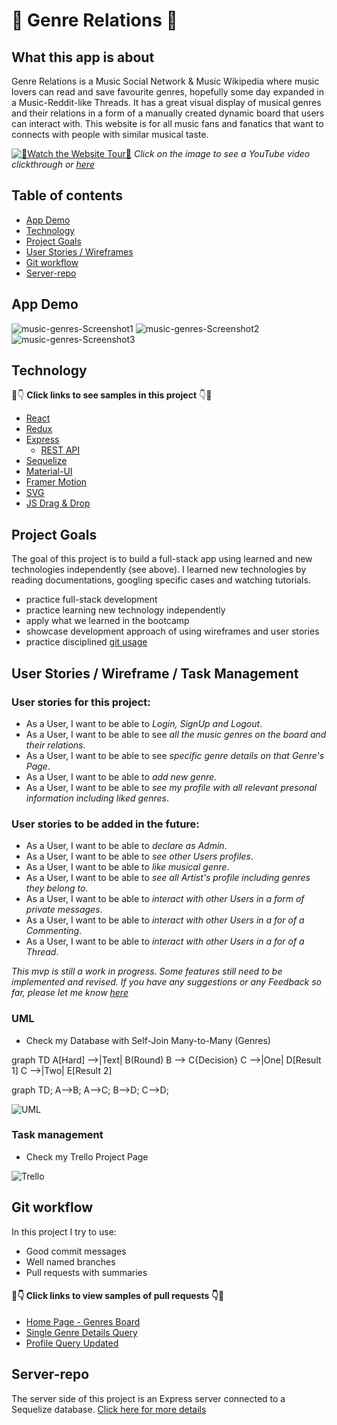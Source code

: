 # :musical_note: Genre Relations :musical_note:

## What this app is about

Genre Relations is a Music Social Network & Music Wikipedia where music lovers can read and save favourite genres, hopefully some day expanded in a Music-Reddit-like Threads. It has a great visual display of musical genres and their relations in a form of a manually created dynamic board that users can interact with. This website is for all music fans and fanatics that want to connects with people with similar musical taste. 

[![:wave:Watch the Website Tour:wave:](https://github.com/zoranaism/portfolio-music-genres-client/blob/master/src/VideoScreenshot.png)](https://youtu.be/uNgvKIWYTw4)
_Click on the image to see a YouTube video clickthrough or [here](https://youtu.be/uNgvKIWYTw4)_

## Table of contents

- [App Demo](#App-demo)
- [Technology](#technology-used)
- [Project Goals](#goals-for-this-project)
- [User Stories / Wireframes](#user-stories-and-wireframe)
- [Git workflow](#git-workflow)
- [Server-repo](#server-repo)

## App Demo

![music-genres-Screenshot1](https://github.com/zoranaism/portfolio-music-genres-client/blob/master/src/GenrePage.png)
![music-genres-Screenshot2](https://github.com/zoranaism/portfolio-music-genres-client/blob/master/src/MainPage.png)
![music-genres-Screenshot3](https://github.com/zoranaism/portfolio-music-genres-client/blob/master/src/ProfilePage.png)


## Technology

:eyes::point_down: **Click links to see samples in this project** :point_down::eyes:

- [React](https://github.com/zoranaism/portfolio-music-genres-client/blob/master/src/App.js)
- [Redux](https://github.com/zoranaism/portfolio-music-genres-client/tree/master/src/store)
- [Express](https://github.com/zoranaism/portfolio-music-genres-server/blob/master/index.js)
  - [REST API](https://github.com/zoranaism/portfolio-music-genres-server/blob/master/routers/genre.js)
- [Sequelize](https://github.com/zoranaism/portfolio-music-genres-server/blob/master/models/genre.js)
- [Material-UI](https://github.com/zoranaism/portfolio-music-genres-client/blob/master/src/pages/Genres/CheckboxesTags.js)
- [Framer Motion](https://github.com/zoranaism/portfolio-music-genres-client/blob/master/src/pages/pageTransitions.js)
- [SVG](https://github.com/zoranaism/portfolio-music-genres-client/blob/master/src/pages/Genres/RelationLine.js)
- [JS Drag & Drop](https://github.com/zoranaism/portfolio-music-genres-client/blob/readme-update/src/pages/Genres/DraggingBoard.js)

## Project Goals

The goal of this project is to build a full-stack app using learned and new technologies independently (see above). I learned new technologies by reading documentations, googling specific cases and watching tutorials.

- practice full-stack development
- practice learning new technology independently
- apply what we learned in the bootcamp
- showcase development approach of using wireframes and user stories
- practice disciplined [git usage](#git-workflow)

## User Stories / Wireframe / Task Management

### User stories for this project:

- As a User, I want to be able to _Login, SignUp and Logout_.
- As a User, I want to be able to see _all the music genres on the board and their relations_.
- As a User, I want to be able to see _specific genre details on that Genre's Page_.
- As a User, I want to be able to _add new genre_.
- As a User, I want to be able to _see my profile with all relevant presonal information including liked genres_.

### User stories to be added in the future:

- As a User, I want to be able to _declare as Admin_.
- As a User, I want to be able to _see other Users profiles_.
- As a User, I want to be able to _like musical genre_. 
- As a User, I want to be able to _see all Artist's profile including genres they belong to_.
- As a User, I want to be able to _interact with other Users in a form of private messages_.
- As a User, I want to be able to _interact with other Users in a for of a Commenting_.
- As a User, I want to be able to _interact with other Users in a for of a Thread_.

_This mvp is still a work in progress. Some features still need to be implemented and revised. If you have any suggestions or any Feedback so far, please let me know [here](https://www.linkedin.com/in/zoranaism/)_

### UML

- Check my Database with Self-Join Many-to-Many (Genres)

graph TD
A[Hard] -->|Text| B(Round)
B --> C{Decision}
C -->|One| D[Result 1]
C -->|Two| E[Result 2]

graph TD;
  A-->B;
  A-->C;
  B-->D;
  C-->D;

 ![UML](https://github.com/zoranaism/portfolio-music-genres-client/blob/master/src/UML.png)

### Task management

- Check my Trello Project Page

 ![Trello](https://github.com/zoranaism/portfolio-music-genres-client/blob/master/src/Trello.png)

## Git workflow

In this project I try to use:

- Good commit messages
- Well named branches
- Pull requests with summaries

#### 👀👇 Click links to view samples of pull requests 👇👀

- [Home Page - Genres Board](https://github.com/zoranaism/portfolio-music-genres-client/pull/1)
- [Single Genre Details Query](https://github.com/zoranaism/portfolio-music-genres-server/pull/4)
- [Profile Query Updated](https://github.com/zoranaism/portfolio-music-genres-server/pull/6)

## Server-repo

The server side of this project is an Express server connected to a Sequelize database. [Click here for more details](https://github.com/zoranaism/portfolio-music-genres-server)